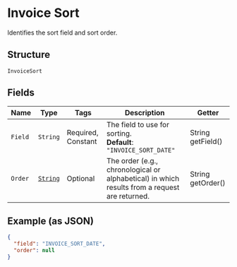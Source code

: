 
# Invoice Sort

Identifies the sort field and sort order.

## Structure

`InvoiceSort`

## Fields

| Name | Type | Tags | Description | Getter |
|  --- | --- | --- | --- | --- |
| `Field` | `String` | Required, Constant | The field to use for sorting.<br>**Default**: `"INVOICE_SORT_DATE"` | String getField() |
| `Order` | [`String`](../../doc/models/sort-order.md) | Optional | The order (e.g., chronological or alphabetical) in which results from a request are returned. | String getOrder() |

## Example (as JSON)

```json
{
  "field": "INVOICE_SORT_DATE",
  "order": null
}
```

